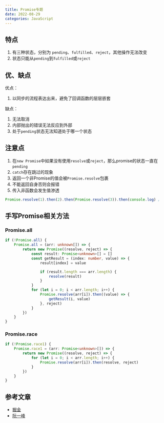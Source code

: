 ```yaml
---
title: Promise专题
date: 2022-08-29
categories: JavaScript
---
```


## 特点

1. 有三种状态，分别为 `pending`、`fulfilled`、`reject`，其他操作无法改变
2. 状态只能从`pending`到`fulfilled`或`reject`

## 优、缺点

优点：
1. 以同步的流程表达出来，避免了回调函数的层层嵌套

缺点：
1. 无法取消
2. 内部抛出的错误无法反应到外部
3. 处于`pending`状态无法知道处于哪一个状态

## 注意点

1. 在`new Promise`中如果没有使用`resolve`或`reject`，那么promise的状态一直在`pending`
2. `catch`存在跳过的现象
3. 返回一个非Promise的值会被`Promise.resolve`包裹
4. 不能返回自身否则会报错
5. 传入非函数会发生值渗透

```ts
Promise.resolve(1).then(2).then(Promise.resolve(3)).then(console.log) // 1
```

## 手写Promise相关方法

### Promise.all

```ts
if (!Promise.all) {
    Promise.all = (arr: unknown[]) => {
        return new Promise((resolve, reject) => {
            const result: Promise<unknown>[] = []
            const getResult = (index: number, value) => {
                result[index] = value

                if (result.length === arr.length) {
                    resolve(result)
                }
            }
            for (let i = 0; i < arr.length; i++) {
                Promise.resolve(arr[i]).then((value) => {
                    getResult(i, value)
                }, reject)
            }
        })
    }
}
```

### Promise.race

```ts
if (!Promise.race1) {
    Promise.race1 = (arr: Promise<unknown>[]) => {
        return new Promise((resolve, reject) => {
            for (let i = 0; i < arr.length; i++) {
                Promise.resolve(arr[i]).then(resolve, reject)
            }
        })
    }
}
```

## 参考文章

- [掘金](https://juejin.cn/post/6844904077537574919)
- [阮一峰](https://es6.ruanyifeng.com/#docs/promise#Promise-%E7%9A%84%E5%90%AB%E4%B9%89)